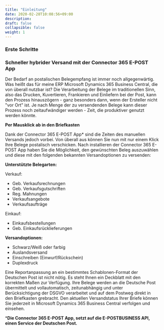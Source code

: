 ```yaml
---
title: "Einleitung"
date: 2020-02-28T10:08:56+09:00
description: 
draft: false
collapsible: false
weight: 1
---
```

### Erste Schritte

### Schneller hybrider Versand mit der Connector 365 E-POST App

Der Bedarf an postalischen Belegempfang ist immer noch allgegenwärtig. Was heißt das für meine ERP Microsoft Dynamics 365 Business Central, die von überall nutzbar ist? Die Verarbeitung der Belege im traditionellen Sinn, also das Drucken, Kuvertieren, Frankieren und Einliefern bei der Post, kann den Prozess hinauszögern - ganz besonders dann, wenn der Ersteller nicht "vor Ort" ist. Je nach Menge der zu versendenden Belege kann dieser Prozess noch zeitaufwändiger werden - Zeit, die produktiver genutzt werden könnte.

**Per Mausklick ab in den Briefkasten**

Dank der Connector 365 E-POST App* sind die Zeiten des manuellen Versands jedoch vorbei. Von überall aus können Sie nun mit nur einem Klick Ihre Belege postalisch verschicken. Nach installieren der Connector 365 E-POST App haben Sie die Möglichkeit, den gewünschten Beleg auszuwählen und diese mit den folgenden bekannten Versandoptionen zu versenden:

**Unterstützte Belegarten:**

Verkauf:
- Geb. Verkaufsrechnungen
- Geb. Verkaufsgutschriften
- Reg. Mahnungen
- Verkaufsangebote
- Verkaufsaufträge

Einkauf:
- Einkaufsbestellungen
- Geb. Einkaufsrücklieferungen


**Versandoptionen:**
- Schwarz/Weiß oder farbig
- Auslandsversand
- Einschreiben (Einwurf/Rückschein)
- Duplexdruck

Eine Reportanpassung an ein bestimmtes Schablonen-Format der Deutschen Post ist nicht nötig. Es steht Ihnen ein Deckblatt mit den korrekten Maßen zur Verfügung. Ihre Belege werden an die Deutsche Post übermittelt und vollautomatisch, zeitunabhängig und unter Berücksichtigung der DSGVO verarbeitet und auf dem Postweg direkt in den Briefkasten grebracht. Den aktuellen Versandstatus Ihrer Briefe können Sie jederzeit in Microsoft Dynamics 365 Business Central verfolgen und einsehen.



***Die Connector 365 E-POST App, setzt auf die E-POSTBUSINESS API, einen Service der Deutschen Post.**